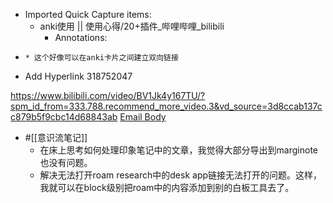- Imported Quick Capture items:
    - anki使用 || 使用心得/20+插件_哔哩哔哩_bilibili
        - Annotations:

*     * 这个好像可以在anki卡片之间建立双向链接

* Add Hyperlink 318752047



https://www.bilibili.com/video/BV1Jk4y167TU/?spm_id_from=333.788.recommend_more_video.3&vd_source=3d8ccab137cc879b5f9cbc14d68843ab [Email Body](https://files.todoist.com/xbzcSYT9zCorwQuXmuhWfPYnSxb5Ovr0clvFAAV_GlIJaTFrxEuk2EVNzLy-EjrA/by/21878347/as/file.html)
- #[[意识流笔记]]
    - 在床上思考如何处理印象笔记中的文章，我觉得大部分导出到marginote也没有问题。
    - 解决无法打开roam research中的desk app链接无法打开的问题。这样，我就可以在block级别把roam中的内容添加到别的白板工具去了。
